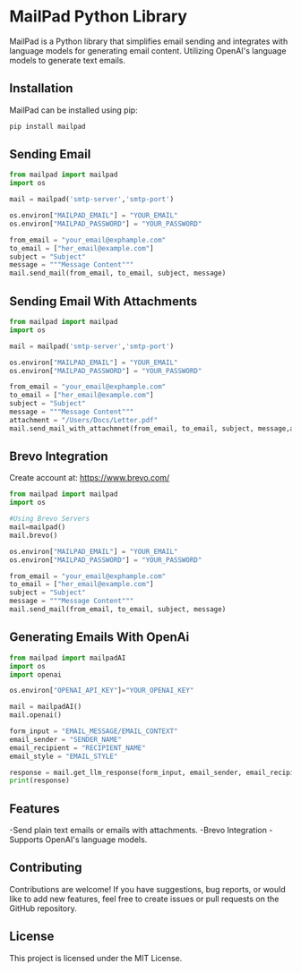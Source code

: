 # MailPad Python Library

MailPad is a Python library that simplifies email sending and integrates with language models for generating email content. Utilizing OpenAI's language models to generate text emails.

## Installation

MailPad can be installed using pip:

```python
pip install mailpad
```
## Sending Email

```python
from mailpad import mailpad
import os

mail = mailpad('smtp-server','smtp-port')

os.environ["MAILPAD_EMAIL"] = "YOUR_EMAIL"
os.environ["MAILPAD_PASSWORD"] = "YOUR_PASSWORD"

from_email = "your_email@exphample.com"
to_email = ["her_email@example.com"]
subject = "Subject"
message = """Message Content"""
mail.send_mail(from_email, to_email, subject, message)
```

## Sending Email With Attachments

```python
from mailpad import mailpad
import os

mail = mailpad('smtp-server','smtp-port')

os.environ["MAILPAD_EMAIL"] = "YOUR_EMAIL"
os.environ["MAILPAD_PASSWORD"] = "YOUR_PASSWORD"

from_email = "your_email@exphample.com"
to_email = ["her_email@example.com"]
subject = "Subject"
message = """Message Content"""
attachment = "/Users/Docs/Letter.pdf"
mail.send_mail_with_attachmnet(from_email, to_email, subject, message,attachment)
```

## Brevo Integration
Create account at: https://www.brevo.com/

```python
from mailpad import mailpad
import os

#Using Brevo Servers
mail=mailpad()
mail.brevo()

os.environ["MAILPAD_EMAIL"] = "YOUR_EMAIL"
os.environ["MAILPAD_PASSWORD"] = "YOUR_PASSWORD"

from_email = "your_email@exphample.com"
to_email = ["her_email@example.com"]
subject = "Subject"
message = """Message Content"""
mail.send_mail(from_email, to_email, subject, message)
```

## Generating Emails With OpenAi

```python
from mailpad import mailpadAI
import os
import openai

os.environ["OPENAI_API_KEY"]="YOUR_OPENAI_KEY"

mail = mailpadAI()
mail.openai()

form_input = "EMAIL_MESSAGE/EMAIL_CONTEXT"
email_sender = "SENDER_NAME"
email_recipient = "RECIPIENT_NAME"
email_style = "EMAIL_STYLE"

response = mail.get_llm_response(form_input, email_sender, email_recipient, email_style)
print(response)
```

## Features
-Send plain text emails or emails with attachments.
-Brevo Integration
-Supports OpenAI's language models.

## Contributing
Contributions are welcome! If you have suggestions, bug reports, or would like to add new features, feel free to create issues or pull requests on the GitHub repository.

## License
This project is licensed under the MIT License.
